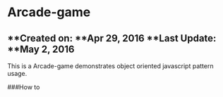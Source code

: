 # Arcade-game
**Created on: **Apr 29, 2016
**Last Update: **May 2, 2016
---
This is a Arcade-game demonstrates object oriented javascript pattern usage.

###How to


